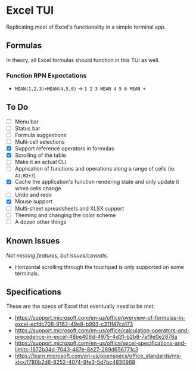 # Excel TUI

Replicating most of Excel's functionality in a simple terminal app.

## Formulas

In theory, all Excel formulas should function in this TUI as well.

### Function RPN Expectations

- `MEAN(1,2,3)+MEAN(4,5,6)` -> `1 2 3 MEAN 4 5 6 MEAN +`

## To Do

- [ ] Menu bar
- [ ] Status bar
- [ ] Formula suggestions
- [ ] Multi-cell selections
- [x] Support reference operators in formulas
- [x] Scrolling of the table
- [ ] Make it an actual CLI
- [ ] Application of functions and operations along a range of cells (ie. `A1:B2+3`)
- [x] Cache the application's function rendering state and only update it when cells change
- [ ] Undo and redo
- [x] Mouse support
- [ ] Multi-sheet spreadsheets and XLSX support
- [ ] Theming and changing the color scheme
- [ ] A dozen other things

## Known Issues

*Not missing features, but issues/caveats.*

- Horizontal scrolling through the touchpad is only supported on some terminals.

## Specifications

These are the specs of Excel that eventually need to be met:

- https://support.microsoft.com/en-us/office/overview-of-formulas-in-excel-ecfdc708-9162-49e8-b993-c311f47ca173
- https://support.microsoft.com/en-us/office/calculation-operators-and-precedence-in-excel-48be406d-4975-4d31-b2b8-7af9e0e2878a
- https://support.microsoft.com/en-us/office/excel-specifications-and-limits-1672b34d-7043-467e-8e27-269d656771c3
- https://learn.microsoft.com/en-us/openspecs/office_standards/ms-xlsx/f780b2d6-8252-4074-9fe3-5d7bc4830968
